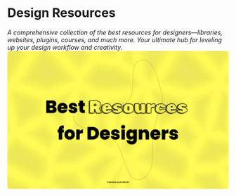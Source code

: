 # Design Resources

*A comprehensive collection of the best resources for designers—libraries, websites, plugins, courses, and much more. Your ultimate hub for leveling up your design workflow and creativity.*
![Design Resources Thumbnail](/thumbnail.png)

